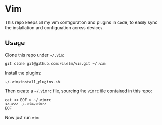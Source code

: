 # Vim

This repo keeps all my vim configuration and plugins in code, to easily sync the installation and configuration across devices.

## Usage
Clone this repo under `~/.vim`:
```
git clone git@github.com:vilelm/vim.git ~/.vim
```

Install the plugins:
```
~/.vim/install_plugins.sh
```

Then create a `~/.vimrc` file, sourcing the `vimrc` file contained in this repo:
```
cat << EOF > ~/.vimrc
source ~/.vim/vimrc
EOF
```

Now just run `vim`
